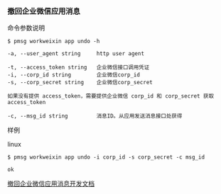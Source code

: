 ### 撤回企业微信应用消息

命令参数说明

```text
$ pmsg workweixin app undo -h

-a, --user_agent string     http user agent

-t, --access_token string   企业微信接口调用凭证
-i, --corp_id string        企业微信corp_id
-s, --corp_secret string    企业微信corp_secret

如果没有提供 access_token，需要提供企业微信 corp_id 和 corp_secret 获取 access_token

-c, --msg_id string         消息ID。从应用发送消息接口处获得
```

样例

linux

```shell
$ pmsg workweixin app undo -i corp_id -s corp_secret -c msg_id

ok
```

[撤回企业微信应用消息开发文档](https://developer.work.weixin.qq.com/document/path/94867)